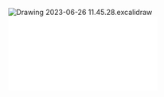 ![Drawing 2023-06-26 11.45.28.excalidraw](Notatki/Semestr%202/Fizyka%201.1A/Wyk%C5%82ady/Kolokwium/Drawing%202023-06-26%2011.45.28.excalidraw.svg)![fizyka-quizy-pełne](Notatki/Semestr%202/Fizyka%201.1A/Wyk%C5%82ady/Kolokwium/fizyka-quizy-pe%C5%82ne.pdf)